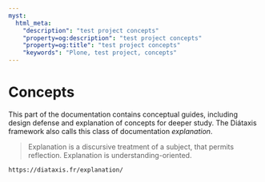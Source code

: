```yaml
---
myst:
  html_meta:
    "description": "test project concepts"
    "property=og:description": "test project concepts"
    "property=og:title": "test project concepts"
    "keywords": "Plone, test project, concepts"
---
```


# Concepts

This part of the documentation contains conceptual guides, including design defense and explanation of concepts for deeper study.
The Diátaxis framework also calls this class of documentation _explanation_.

> Explanation is a discursive treatment of a subject, that permits reflection.
> Explanation is understanding-oriented.

```{seealso}
https://diataxis.fr/explanation/
```
